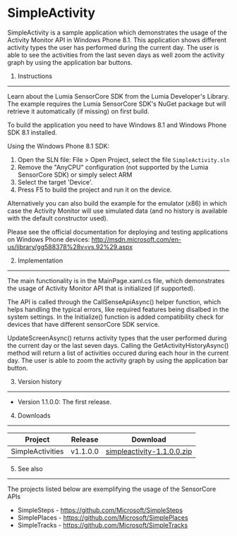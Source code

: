 
SimpleActivity
==========

SimpleActivity is a sample application which demonstrates the usage of the 
Activity Monitor API in Windows Phone 8.1. This application shows different 
activity types the user has performed during the current day. The user is 
able to see the activities from the last seven days as well zoom the activity 
graph by using the application bar buttons.

1. Instructions
--------------------------------------------------------------------------------

Learn about the Lumia SensorCore SDK from the Lumia Developer's Library. The
example requires the Lumia SensorCore SDK's NuGet package but will retrieve it
automatically (if missing) on first build.

To build the application you need to have Windows 8.1 and Windows Phone SDK 8.1
installed.

Using the Windows Phone 8.1 SDK:

1. Open the SLN file: File > Open Project, select the file `SimpleActivity.sln`
2. Remove the "AnyCPU" configuration (not supported by the Lumia SensorCore SDK)
or simply select ARM
3. Select the target 'Device'.
4. Press F5 to build the project and run it on the device.

Alternatively you can also build the example for the emulator (x86) in which case
the Activity Monitor will use simulated data (and no history is available with
the default constructor used).

Please see the official documentation for
deploying and testing applications on Windows Phone devices:
http://msdn.microsoft.com/en-us/library/gg588378%28v=vs.92%29.aspx


2. Implementation
--------------------------------------------------------------------------------

The main functionality is in the MainPage.xaml.cs file, which demonstrates the usage of
Activity Monitor API that is initialized (if supported).

The API is called through the CallSenseApiAsync() helper function, which helps handling
the typical errors, like required features being disalbed in the system settings.
In the Initialize() function is added compatibility check for devices that have different 
sensorCore SDK service.

UpdateScreenAsync() returns activity types that the user performed during the current day 
or the last seven days. Calling the GetActivityHistoryAsync() method will return a list of
activities occured during each hour in the current day.
The user is able to zoom the activity graph by using the application bar button.

3. Version history
--------------------------------------------------------------------------------
* Version 1.1.0.0: The first release.

4. Downloads
---------

| Project | Release | Download |
| ------- | --------| -------- |
| SimpleActivities | v1.1.0.0 | [simpleactivity-1.1.0.0.zip](https://github.com/Microsoft/SimpleActivity/archive/v1.1.0.0.zip) |

5. See also
--------------------------------------------------------------------------------

The projects listed below are exemplifying the usage of the SensorCore APIs

* SimpleSteps -  https://github.com/Microsoft/SimpleSteps
* SimplePlaces - https://github.com/Microsoft/SimplePlaces
* SimpleTracks - https://github.com/Microsoft/SimpleTracks
